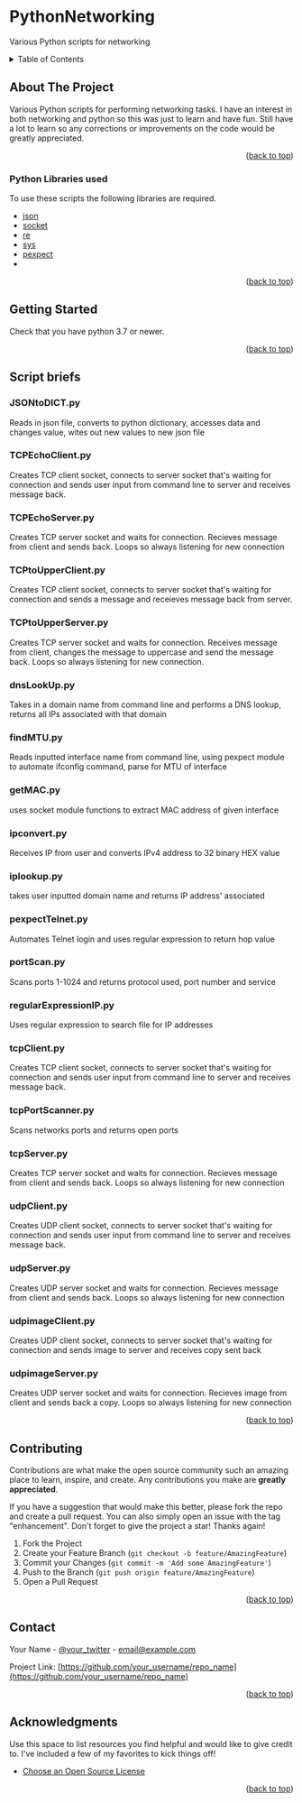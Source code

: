 # PythonNetworking
Various Python scripts for networking

<!-- TABLE OF CONTENTS -->
<details>
  <summary>Table of Contents</summary>
  <ol>
    <li>
      <a href="#about-the-project">About The Project</a>
      <ul>
        <li><a href="#built-with">Built With</a></li>
      </ul>
    </li>
    <li><a href="#getting-started">Getting Started</a></li>
    <li><a href="#script-briefs">Script briefs</a></li>
    <li><a href="#contributing">Contributing</a></li>
    <li><a href="#contact">Contact</a></li>
    <li><a href="#acknowledgments">Acknowledgments</a></li>
  </ol>
</details>



<!-- ABOUT THE PROJECT -->
## About The Project

Various Python scripts for performing networking tasks. I have an interest in both networking and python so this was just to learn and have fun.
Still have a lot to learn so any corrections or improvements on the code would be greatly appreciated.


<p align="right">(<a href="#top">back to top</a>)</p>



### Python Libraries used

To use these scripts the following libraries are required.

* [json](https://github.com/python/cpython/tree/3.10/Lib/json/__init__.py)
* [socket](https://github.com/python/cpython/tree/3.10/Lib/socket.py)
* [re](https://github.com/python/cpython/tree/3.10/Lib/re.py)
* [sys](https://docs.python.org/3/library/sys.html)
* [pexpect](https://github.com/pexpect/pexpect)
* 
<p align="right">(<a href="#top">back to top</a>)</p>



<!-- GETTING STARTED -->
## Getting Started
Check that you have python 3.7 or newer.


<p align="right">(<a href="#top">back to top</a>)</p>



<!-- SCRIPT BRIEFS -->
## Script briefs

### JSONtoDICT.py
Reads in json file, converts to python dictionary, accesses data and changes value, wites out new values to new json file

### TCPEchoClient.py
Creates TCP client socket, connects to server socket that's waiting for connection and sends user input from command line to server and receives message back.

### TCPEchoServer.py
Creates TCP server socket and waits for connection. Recieves message from client and sends back. Loops so always listening for new connection

### TCPtoUpperClient.py
Creates TCP client socket, connects to server socket that's waiting for connection and sends a message and receieves message back from server.

### TCPtoUpperServer.py
Creates TCP server socket and waits for connection. Receives message from client, changes the message to uppercase and send the message back. Loops so always listening for new connection.

### dnsLookUp.py
Takes in a domain name from command line and performs a DNS lookup, returns all IPs associated with that domain

### findMTU.py
Reads inputted interface name from command line, using pexpect module to automate ifconfig command, parse for MTU of interface

### getMAC.py
uses socket module functions to extract MAC address of given interface 

### ipconvert.py
Receives IP from user and converts IPv4 address to 32 binary HEX value

### iplookup.py
takes user inputted domain name and returns IP address' associated

### pexpectTelnet.py
Automates Telnet login and uses regular expression to return hop value

### portScan.py
Scans ports 1-1024 and returns protocol used, port number and service 

### regularExpressionIP.py
Uses regular expression to search file for IP addresses

### tcpClient.py
Creates TCP client socket, connects to server socket that's waiting for connection and sends user input from command line to server and receives message back.

### tcpPortScanner.py
Scans networks ports and returns open ports

### tcpServer.py
Creates TCP server socket and waits for connection. Recieves message from client and sends back. Loops so always listening for new connection

### udpClient.py
Creates UDP client socket, connects to server socket that's waiting for connection and sends user input from command line to server and receives message back.

### udpServer.py
Creates UDP server socket and waits for connection. Recieves message from client and sends back. Loops so always listening for new connection

### udpimageClient.py
Creates UDP client socket, connects to server socket that's waiting for connection and sends image to server and receives copy sent back

### udpimageServer.py 
Creates UDP server socket and waits for connection. Recieves image from client and sends back a copy. Loops so always listening for new connection

<p align="right">(<a href="#top">back to top</a>)</p>



<!-- CONTRIBUTING -->
## Contributing

Contributions are what make the open source community such an amazing place to learn, inspire, and create. Any contributions you make are **greatly appreciated**.

If you have a suggestion that would make this better, please fork the repo and create a pull request. You can also simply open an issue with the tag "enhancement".
Don't forget to give the project a star! Thanks again!

1. Fork the Project
2. Create your Feature Branch (`git checkout -b feature/AmazingFeature`)
3. Commit your Changes (`git commit -m 'Add some AmazingFeature'`)
4. Push to the Branch (`git push origin feature/AmazingFeature`)
5. Open a Pull Request

<p align="right">(<a href="#top">back to top</a>)</p>

<!-- CONTACT -->
## Contact

Your Name - [@your_twitter](https://twitter.com/your_username) - email@example.com

Project Link: [https://github.com/your_username/repo_name](https://github.com/your_username/repo_name)

<p align="right">(<a href="#top">back to top</a>)</p>



<!-- ACKNOWLEDGMENTS -->
## Acknowledgments

Use this space to list resources you find helpful and would like to give credit to. I've included a few of my favorites to kick things off!

* [Choose an Open Source License](https://choosealicense.com)

<p align="right">(<a href="#top">back to top</a>)</p>



<!-- MARKDOWN LINKS & IMAGES -->
<!-- https://www.markdownguide.org/basic-syntax/#reference-style-links -->
[contributors-shield]: https://img.shields.io/github/contributors/othneildrew/Best-README-Template.svg?style=for-the-badge
[contributors-url]: https://github.com/othneildrew/Best-README-Template/graphs/contributors
[forks-shield]: https://img.shields.io/github/forks/othneildrew/Best-README-Template.svg?style=for-the-badge
[forks-url]: https://github.com/othneildrew/Best-README-Template/network/members
[stars-shield]: https://img.shields.io/github/stars/othneildrew/Best-README-Template.svg?style=for-the-badge
[stars-url]: https://github.com/othneildrew/Best-README-Template/stargazers
[issues-shield]: https://img.shields.io/github/issues/othneildrew/Best-README-Template.svg?style=for-the-badge
[issues-url]: https://github.com/othneildrew/Best-README-Template/issues
[license-shield]: https://img.shields.io/github/license/othneildrew/Best-README-Template.svg?style=for-the-badge
[license-url]: https://github.com/othneildrew/Best-README-Template/blob/master/LICENSE.txt
[linkedin-shield]: https://img.shields.io/badge/-LinkedIn-black.svg?style=for-the-badge&logo=linkedin&colorB=555
[linkedin-url]: https://linkedin.com/in/othneildrew
[product-screenshot]: images/screenshot.png
